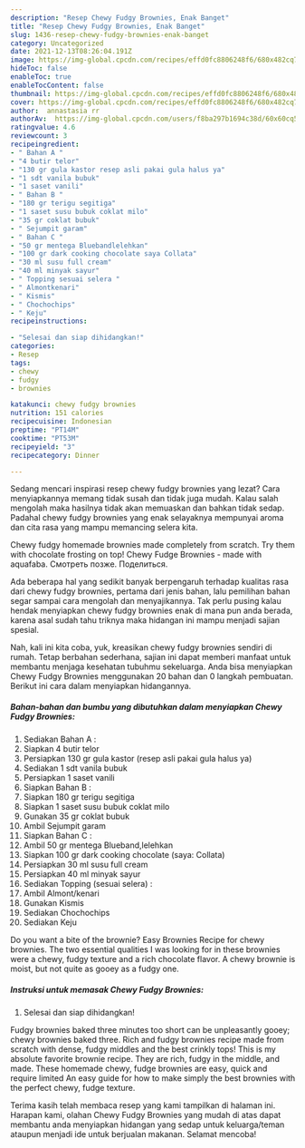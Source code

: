 ```yaml
---
description: "Resep Chewy Fudgy Brownies, Enak Banget"
title: "Resep Chewy Fudgy Brownies, Enak Banget"
slug: 1436-resep-chewy-fudgy-brownies-enak-banget
category: Uncategorized
date: 2021-12-13T08:26:04.191Z
image: https://img-global.cpcdn.com/recipes/effd0fc8806248f6/680x482cq70/chewy-fudgy-brownies-foto-resep-utama.jpg
hideToc: false
enableToc: true
enableTocContent: false
thumbnail: https://img-global.cpcdn.com/recipes/effd0fc8806248f6/680x482cq70/chewy-fudgy-brownies-foto-resep-utama.jpg
cover: https://img-global.cpcdn.com/recipes/effd0fc8806248f6/680x482cq70/chewy-fudgy-brownies-foto-resep-utama.jpg
author:  annastasia rr
authorAv:  https://img-global.cpcdn.com/users/f8ba297b1694c38d/60x60cq50/avatar.jpg
ratingvalue: 4.6
reviewcount: 3
recipeingredient:
- " Bahan A "
- "4 butir telor"
- "130 gr gula kastor resep asli pakai gula halus ya"
- "1 sdt vanila bubuk"
- "1 saset vanili"
- " Bahan B "
- "180 gr terigu segitiga"
- "1 saset susu bubuk coklat milo"
- "35 gr coklat bubuk"
- " Sejumpit garam"
- " Bahan C "
- "50 gr mentega Bluebandlelehkan"
- "100 gr dark cooking chocolate saya Collata"
- "30 ml susu full cream"
- "40 ml minyak sayur"
- " Topping sesuai selera "
- " Almontkenari"
- " Kismis"
- " Chochochips"
- " Keju"
recipeinstructions:

- "Selesai dan siap dihidangkan!"
categories:
- Resep
tags:
- chewy
- fudgy
- brownies

katakunci: chewy fudgy brownies 
nutrition: 151 calories
recipecuisine: Indonesian
preptime: "PT14M"
cooktime: "PT53M"
recipeyield: "3"
recipecategory: Dinner

---
```



Sedang mencari inspirasi resep chewy fudgy brownies yang lezat? Cara menyiapkannya memang tidak susah dan tidak juga mudah. Kalau salah mengolah maka hasilnya tidak akan memuaskan dan bahkan tidak sedap. Padahal chewy fudgy brownies yang enak selayaknya mempunyai aroma dan cita rasa yang mampu memancing selera kita.


Chewy fudgy homemade brownies made completely from scratch. Try them with chocolate frosting on top! Chewy Fudge Brownies - made with aquafaba. Смотреть позже. Поделиться.

Ada beberapa hal yang sedikit banyak berpengaruh terhadap kualitas rasa dari chewy fudgy brownies, pertama dari jenis bahan, lalu pemilihan bahan segar sampai cara mengolah dan menyajikannya. Tak perlu pusing kalau hendak menyiapkan chewy fudgy brownies enak di mana pun anda berada, karena asal sudah tahu triknya maka hidangan ini mampu menjadi sajian spesial.


Nah, kali ini kita coba, yuk, kreasikan chewy fudgy brownies sendiri di rumah. Tetap berbahan sederhana, sajian ini dapat memberi manfaat untuk membantu menjaga kesehatan tubuhmu sekeluarga. Anda bisa menyiapkan Chewy Fudgy Brownies menggunakan 20 bahan dan 0 langkah pembuatan. Berikut ini cara dalam menyiapkan hidangannya.

<!--inarticleads1-->

##### Bahan-bahan dan bumbu yang dibutuhkan dalam menyiapkan Chewy Fudgy Brownies:

1. Sediakan  Bahan A :
1. Siapkan 4 butir telor
1. Persiapkan 130 gr gula kastor (resep asli pakai gula halus ya)
1. Sediakan 1 sdt vanila bubuk
1. Persiapkan 1 saset vanili
1. Siapkan  Bahan B :
1. Siapkan 180 gr terigu segitiga
1. Siapkan 1 saset susu bubuk coklat milo
1. Gunakan 35 gr coklat bubuk
1. Ambil  Sejumpit garam
1. Siapkan  Bahan C :
1. Ambil 50 gr mentega Blueband,lelehkan
1. Siapkan 100 gr dark cooking chocolate (saya: Collata)
1. Persiapkan 30 ml susu full cream
1. Persiapkan 40 ml minyak sayur
1. Sediakan  Topping (sesuai selera) :
1. Ambil  Almont/kenari
1. Gunakan  Kismis
1. Sediakan  Chochochips
1. Sediakan  Keju


Do you want a bite of the brownie? Easy Brownies Recipe for chewy brownies. The two essential qualities I was looking for in these brownies were a chewy, fudgy texture and a rich chocolate flavor. A chewy brownie is moist, but not quite as gooey as a fudgy one. 

<!--inarticleads2-->

##### Instruksi untuk memasak Chewy Fudgy Brownies:


1. Selesai dan siap dihidangkan!

Fudgy brownies baked three minutes too short can be unpleasantly gooey; chewy brownies baked three. Rich and fudgy brownies recipe made from scratch with dense, fudgy middles and the best crinkly tops! This is my absolute favorite brownie recipe. They are rich, fudgy in the middle, and made. These homemade chewy, fudge brownies are easy, quick and require limited An easy guide for how to make simply the best brownies with the perfect chewy, fudge texture. 

Terima kasih telah membaca resep yang kami tampilkan di halaman ini. Harapan kami, olahan Chewy Fudgy Brownies yang mudah di atas dapat membantu anda menyiapkan hidangan yang sedap untuk keluarga/teman ataupun menjadi ide untuk berjualan makanan. Selamat mencoba!
